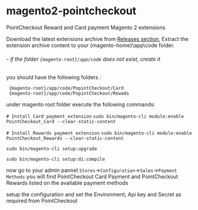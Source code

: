 # magento2-pointcheckout
PointCheckout Reward and Card payment Magento 2 extensions


Download the latest extensions archive from [Releases section](https://github.com/pointcheckout/magento2-pointcheckout/releases/latest), Extract the extension archive content to your {magento-home}\app\code folder.

###### - if the folder `{magento-root}/app/code` does not exist, create it 

you should have the following folders : 
```
 {magento-root}/app/code/PopintCheckout/Card
 {magento-root}/app/code/PopintCheckout/Rewads
```


under magento root folder execute the following commands:

`# Install Card payment extension`
`sudo bin/magento-cli module:enable PointCheckout_Card --clear-static-content`

`# Install Rewards payment extension`
`sudo bin/magento-cli module:enable PointCheckout_Rewards --clear-static-content`

`sudo bin/magento-cli setup:upgrade`

`sudo bin/magento-cli setup:di:compile`

now go to your admin pannel `Stores`->`Configuration`->`Sales`->`Payment Methods` you will find PointCheckout Card Payment and PointCheckout Rewards listed on the available payment methods 

setup the configuration and set the Environment, Api key and Secret as required from PointCheckout
